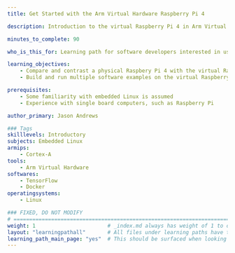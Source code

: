 ```yaml
---
title: Get Started with the Arm Virtual Hardware Raspberry Pi 4

description: Introduction to the virtual Raspberry Pi 4 in Arm Virtual Hardware

minutes_to_complete: 90

who_is_this_for: Learning path for software developers interested in using the Raspberry Pi 4 available on Arm Virtual Hardware.

learning_objectives: 
    - Compare and contrast a physical Raspbery Pi 4 with the virtual Raspberry Pi in AVH
    - Build and run multiple software examples on the virtual Raspberry Pi 

prerequisites:
    - Some familiarity with embedded Linux is assumed
    - Experience with single board computers, such as Raspberry Pi 

author_primary: Jason Andrews

### Tags
skilllevels: Introductory
subjects: Embedded Linux
armips:
    - Cortex-A
tools:
    - Arm Virtual Hardware
softwares:
    - TensorFlow
    - Docker
operatingsystems:
    - Linux

### FIXED, DO NOT MODIFY
# ================================================================================
weight: 1                       # _index.md always has weight of 1 to order correctly
layout: "learningpathall"       # All files under learning paths have this same wrapper
learning_path_main_page: "yes"  # This should be surfaced when looking for related content. Only set for _index.md of learning path content.
---
```

